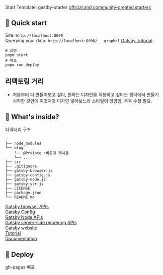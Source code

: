Start Template: gastby-starter [official and community-created starters](https://www.gatsbyjs.com/docs/gatsby-starters/)

## 🚀 Quick start

Site: `http://localhost:8000`  
Querying your data: `http://localhost:8000/___graphql` [Gatsby Tutorial](https://www.gatsbyjs.com/docs/tutorial/getting-started/part-4/#use-graphiql-to-explore-the-data-layer-and-write-graphql-queries).

```shell
# 실행
pnpm start
# 배포
pnpm run deploy
```

## 리팩토링 거리

- 처음부터 다 만들어보고 싶다, 원하는 디자인을 적용하고 싶다는 생각에서 만들기 시작한 것인데 이것저것 디자인 넣어보느라 스타일이 엉망임. 추후 수정 필요.

## 🧐 What's inside?

디렉터리 구조

    .
    ├── node_modules
    └── blog
        └── @Prviate :비공개 게시물
        └── ...
    ├── src
    ├── .gitignore
    ├── gatsby-browser.js
    ├── gatsby-config.js
    ├── gatsby-node.js
    ├── gatsby-ssr.js
    ├── LICENSE
    ├── package.json
    └── README.md

[Gatsby browser APIs](https://www.gatsbyjs.com/docs/reference/config-files/gatsby-browser/)  
[Gatsby Config](https://www.gatsbyjs.com/docs/reference/config-files/gatsby-config/)  
[Gatsby Node APIs](https://www.gatsbyjs.com/docs/reference/config-files/gatsby-node/)  
[Gatsby server-side rendering APIs](https://www.gatsbyjs.com/docs/reference/config-files/gatsby-ssr/)  
[Gatsby website](https://www.gatsbyjs.com/)  
[Tutorial](https://www.gatsbyjs.com/docs/tutorial/getting-started/)  
[Documentation](https://www.gatsbyjs.com/docs/)

## 💫 Deploy

gh-pages 배포
